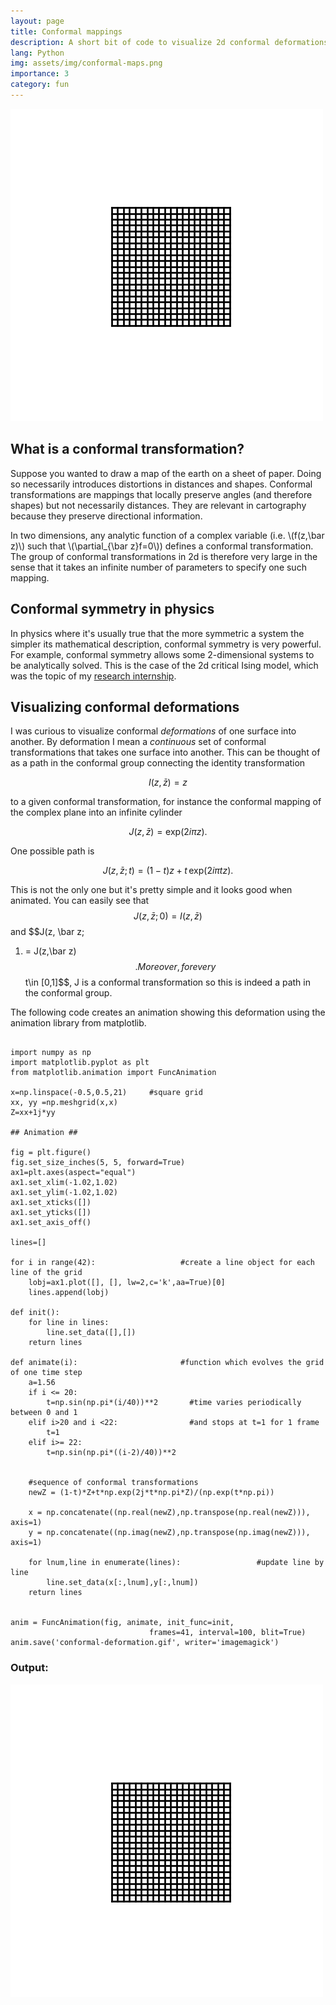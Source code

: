 ```yaml
---
layout: page
title: Conformal mappings
description: A short bit of code to visualize 2d conformal deformations
lang: Python
img: assets/img/conformal-maps.png
importance: 3
category: fun
---
```


![conformal transformation of a square into a cylinder](/assets/img/conformal-deformation.gif)

## What is a conformal transformation?

Suppose you wanted to draw a map of the earth on a sheet of paper. Doing so necessarily introduces distortions in distances and shapes. Conformal 
transformations are mappings that locally preserve angles (and therefore shapes) but not necessarily distances. They are relevant in cartography because they 
preserve directional information.  

In two dimensions, any analytic function of a complex variable (i.e. \\(f(z,\bar z)\\) such that \\(\partial_{\bar z}f=0\\)) defines a conformal 
transformation. 
The group of conformal transformations in 2d is therefore very large in the sense that it takes an infinite number of parameters to specify one such mapping.

## Conformal symmetry in physics

In physics where it's usually true that the more symmetric a system the simpler its mathematical description, conformal symmetry is very powerful. For example, 
conformal symmetry allows some 2-dimensional systems to be analytically solved. This is the case of the 2d critical Ising model, which was the topic of my 
[research internship](/assets/pdf/internship-report-2020.pdf). 

## Visualizing conformal deformations

I was curious to visualize conformal *deformations* of one surface into another. By deformation I mean a *continuous* set 
of conformal transformations that takes one surface into another. This can be thought of as a path in the conformal group connecting the identity 
transformation 

$$ I(z,\bar z) = z $$

to a given conformal transformation, for instance the conformal mapping of the complex plane into an infinite cylinder

$$J(z,\bar z) = \text{exp}(2i\pi z).$$

One possible path is 

$$ J(z,\bar z;t) = (1-t)z+t\,\text{exp}(2i\pi tz). $$

This is not the only one but it's pretty simple and it looks good when animated. You can easily see that $$J(z,\bar z;0) = I(z,\bar z)$$ and $$J(z, \bar z; 
1) = J(z,\bar z)$$. Moreover, for every $$t\in [0,1]$$, J is a conformal transformation so this is indeed a path in the conformal group.

The following code creates an animation showing this deformation using the animation library from matplotlib. 

<pre><code class="language-python">
import numpy as np
import matplotlib.pyplot as plt
from matplotlib.animation import FuncAnimation

x=np.linspace(-0.5,0.5,21)     #square grid
xx, yy =np.meshgrid(x,x)
Z=xx+1j*yy

## Animation ##

fig = plt.figure()
fig.set_size_inches(5, 5, forward=True)
ax1=plt.axes(aspect="equal")
ax1.set_xlim(-1.02,1.02)
ax1.set_ylim(-1.02,1.02)
ax1.set_xticks([])
ax1.set_yticks([])
ax1.set_axis_off()

lines=[]

for i in range(42):                   #create a line object for each line of the grid
    lobj=ax1.plot([], [], lw=2,c='k',aa=True)[0]
    lines.append(lobj)

def init():
    for line in lines:
        line.set_data([],[])
    return lines

def animate(i):                       #function which evolves the grid of one time step
    a=1.56
    if i <= 20:
        t=np.sin(np.pi*(i/40))**2       #time varies periodically between 0 and 1
    elif i>20 and i <22:                #and stops at t=1 for 1 frame
        t=1
    elif i>= 22:
        t=np.sin(np.pi*((i-2)/40))**2


	#sequence of conformal transformations
    newZ = (1-t)*Z+t*np.exp(2j*t*np.pi*Z)/(np.exp(t*np.pi))  
    
    x = np.concatenate((np.real(newZ),np.transpose(np.real(newZ))), axis=1)
    y = np.concatenate((np.imag(newZ),np.transpose(np.imag(newZ))), axis=1)

    for lnum,line in enumerate(lines):                 #update line by line
        line.set_data(x[:,lnum],y[:,lnum])               
    return lines


anim = FuncAnimation(fig, animate, init_func=init,
                               frames=41, interval=100, blit=True)
anim.save('conformal-deformation.gif', writer='imagemagick')
</code></pre>

### Output:

![conformal transformation of a flat sheet into a cylinder](/assets/img/conformal-deformation.gif)
